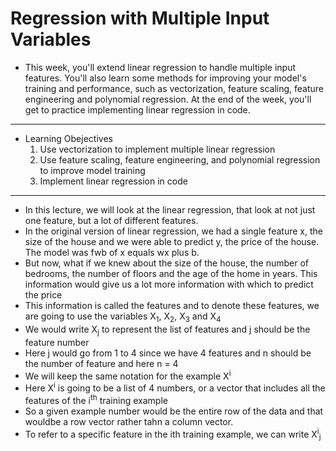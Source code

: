 # Regression with Multiple Input Variables

- This week, you'll extend linear regression to handle multiple input features. You'll also learn some methods for improving your model's training and performance, such as vectorization, feature scaling, feature engineering and polynomial regression. At the end of the week, you'll get to practice implementing linear regression in code.
---
- Learning Obejectives
  1. Use vectorization to implement multiple linear regression
  2. Use feature scaling, feature engineering, and polynomial regression to improve model training
  3. Implement linear regression in code
 
---

- In this lecture, we will look at the linear regression, that look at not just one feature, but a lot of different features.
- In the original version of linear regression, we had a single feature x, the size of the house and we were able to predict y, the price of the house. The model was fwb of x equals wx plus b.
- But now, what if we knew about the size of the house, the number of bedrooms, the number of floors and the age of the home in years. This information would give us a lot more information with which to predict the price
- This information is called the features and to denote these features, we are going to use the variables X<sub>1</sub>, X<sub>2</sub>, X<sub>3</sub> and X<sub>4</sub>
- We would write X<sub>j</sub> to represent the list of features and j should be the feature number
- Here j would go from 1 to 4 since we have 4 features and n should be the number of feature and here n = 4
- We will keep the same notation for the example X<sup>i</sup>
- Here X<sup>i</sup> is going to be a list of 4 numbers, or a vector that includes all the features of the i<sup>th</sup> training example
- So a given example number would be the entire row of the data and that wouldbe a row vector rather tahn a column vector.
- To refer to a specific feature in the ith training example, we can write X<sup>i</sup><sub>j</sub>

